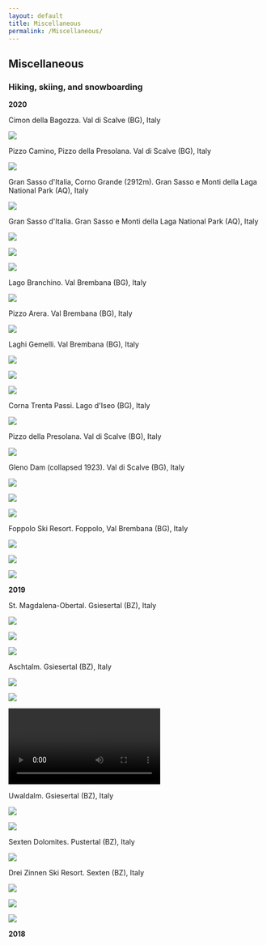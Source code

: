 ```yaml
---
layout: default
title: Miscellaneous
permalink: /Miscellaneous/
---
```


## Miscellaneous
### Hiking, skiing, and snowboarding

**2020**

Cimon della Bagozza. Val di Scalve (BG), Italy

![](assets_misc/cimon_bagozza.jpg)

Pizzo Camino, Pizzo della Presolana. Val di Scalve (BG), Italy

![](assets_misc/val_di_scalve.jpg)

Gran Sasso d'Italia, Corno Grande (2912m). Gran Sasso e Monti della Laga National Park (AQ), Italy 

![](assets_misc/gran_sasso_summit.jpg)

Gran Sasso d'Italia. Gran Sasso e Monti della Laga National Park (AQ), Italy

![](assets_misc/gran_sasso1.jpg)

![](assets_misc/gran_sasso2.jpg)

![](assets_misc/gran_sasso3.jpg)

Lago Branchino. Val Brembana (BG), Italy

![](assets_misc/lago_branchino.jpg)

Pizzo Arera. Val Brembana (BG), Italy

![](assets_misc/pizzo_arera.jpg)

Laghi Gemelli. Val Brembana (BG), Italy

![](assets_misc/laghi_gemelli1.jpg)

![](assets_misc/laghi_gemelli2.jpg)

![](assets_misc/laghi_gemelli3.jpg)

Corna Trenta Passi. Lago d'Iseo (BG), Italy

![](assets_misc/trenta_passi.jpg)

Pizzo della Presolana. Val di Scalve (BG), Italy

![](assets_misc/presolana.jpg)

Gleno Dam (collapsed 1923). Val di Scalve (BG), Italy

![](assets_misc/gleno1.jpg)

![](assets_misc/gleno2.jpg)

![](assets_misc/gleno3.jpg)

Foppolo Ski Resort. Foppolo, Val Brembana (BG), Italy

![](assets_misc/foppolo1.jpg)

![](assets_misc/foppolo2.jpg)

![](assets_misc/foppolo3.jpg)

**2019**

St. Magdalena-Obertal. Gsiesertal (BZ), Italy

![](assets_misc/gsiesertal1.jpg)

![](assets_misc/gsiesertal2.jpg)

![](assets_misc/gsiesertal3.jpg)

Aschtalm. Gsiesertal (BZ), Italy

![](assets_misc/ascht_alm1.jpg)

![](assets_misc/ascht_alm2.jpg)

![](assets_misc/ascht_alm_vid.mov)

Uwaldalm. Gsiesertal (BZ), Italy

![](assets_misc/uwald_alm1.jpg)

![](assets_misc/uwald_alm2.jpg)

Sexten Dolomites. Pustertal (BZ), Italy

![](assets_misc/dolomites.jpg)

Drei Zinnen Ski Resort. Sexten (BZ), Italy

![](assets_misc/3_zinnen1.jpg)

![](assets_misc/3_zinnen2.jpg)

![](assets_misc/3_zinnen3.jpg)

**2018**

